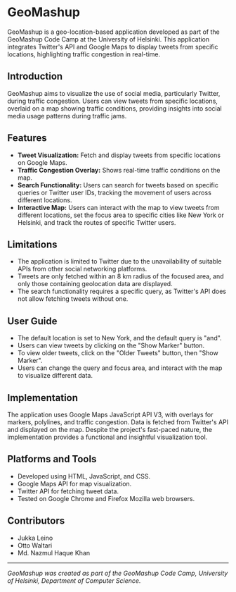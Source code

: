 # GeoMashup

GeoMashup is a geo-location-based application developed as part of the GeoMashup Code Camp at the University of Helsinki. This application integrates Twitter's API and Google Maps to display tweets from specific locations, highlighting traffic congestion in real-time.

## Introduction

GeoMashup aims to visualize the use of social media, particularly Twitter, during traffic congestion. Users can view tweets from specific locations, overlaid on a map showing traffic conditions, providing insights into social media usage patterns during traffic jams.

## Features

- **Tweet Visualization:** Fetch and display tweets from specific locations on Google Maps.
- **Traffic Congestion Overlay:** Shows real-time traffic conditions on the map.
- **Search Functionality:** Users can search for tweets based on specific queries or Twitter user IDs, tracking the movement of users across different locations.
- **Interactive Map:** Users can interact with the map to view tweets from different locations, set the focus area to specific cities like New York or Helsinki, and track the routes of specific Twitter users.

## Limitations

- The application is limited to Twitter due to the unavailability of suitable APIs from other social networking platforms.
- Tweets are only fetched within an 8 km radius of the focused area, and only those containing geolocation data are displayed.
- The search functionality requires a specific query, as Twitter's API does not allow fetching tweets without one.

## User Guide

- The default location is set to New York, and the default query is "and".
- Users can view tweets by clicking on the "Show Marker" button.
- To view older tweets, click on the "Older Tweets" button, then "Show Marker".
- Users can change the query and focus area, and interact with the map to visualize different data.

## Implementation

The application uses Google Maps JavaScript API V3, with overlays for markers, polylines, and traffic congestion. Data is fetched from Twitter's API and displayed on the map. Despite the project's fast-paced nature, the implementation provides a functional and insightful visualization tool.

## Platforms and Tools

- Developed using HTML, JavaScript, and CSS.
- Google Maps API for map visualization.
- Twitter API for fetching tweet data.
- Tested on Google Chrome and Firefox Mozilla web browsers.

## Contributors

- Jukka Leino
- Otto Waltari
- Md. Nazmul Haque Khan

---

*GeoMashup was created as part of the GeoMashup Code Camp, University of Helsinki, Department of Computer Science.*
